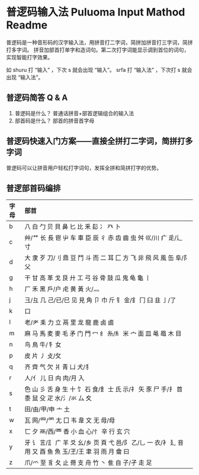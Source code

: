 # 普逻码输入法 Puluoma Input Mathod  Readme

普逻码是一种音形码的汉字输入法，用拼音打二字词，简拼加拼音打三字词，简拼打多字词。
拼音加部首打单字和造词句。第二次打字词能显示调到首位的词句，实现智能打字效果。

如 shuru 打 “输入” ，下次 s 就会出现 “输入”。
srfa 打 “输入法” ，下次打 s 就会出现 “输入法”。


## 普逻码简答 Q & A
1. 普逻码是什么？  普通话拼音+部首逻辑组合的输入法
2. 部首码是什么？  部首的拼音首字母


## 普逻码快速入门方案——直接全拼打二字词，简拼打多字词
普逻码可以让拼音用户轻松打字词句，发挥全拼和简拼打字的优势。



## 普逻部首码编排 

|字母 |部首 |
| :------------- |:------------- |
|b  |八 白 勹 贝 貝 鼻 匕 比 釆 髟 冫 癶 卜    |
|c  |艸/艹 长 長 鬯 屮 车 車 臣 辰 彳 赤 齿 齒 虫 舛 巛/川 疒 辵/辶 寸    |
|d  |大 隶 歹 刀/刂 鼎 豆 鬥 斗 而 二 耳 匚 方 飞 非 飛 风 風 缶 阜/阝 父    |
|g  |干 甘 高 革 戈 艮 廾 工 弓 谷 骨 鼓 瓜 鬼 龟 龜 丨    |
|h  |厂 禾 黑 戶/户 虍 黄 黃 火/灬    |
|j  |彐/彑 几 己/已/巳 见 見 角 卩 巾 斤 钅 金/釒 冂 臼 韭 亅/了    |
|k  |口    |
|l  |老/耂 耒 力 立 鬲 里 龙 龍 鹿 卤 鹵    |
|m  |麻 马 馬 麦 麥 毛 矛 门 門 冖 纟 糸/糹 米 宀 面 皿 黾 黽 木 目    |
|n  |鸟 鳥 牛/牜 女    |
|p  |皮 片 丿 攴/攵    |
|q  |齐 齊 气 欠 爿 青 凵 犬/犭    |
|r  |人/亻 儿 日 禸 肉/月 入    |
|s  |色 山 彡 舌 身 生 十 饣 石 食/飠 士 氏 示/礻 矢 豕 尸 手/扌 首 黍 鼠 殳 疋 水/氵/氺 厶 夊    |
|t  |田/由/甲/申 亠 土    |
|w  |瓦 网/罒/罓 尢 囗 韦 韋 文 无 毋/母    |
|x  |匸 夕 襾/西/覀 香 小 血 心/忄 辛 行 玄 穴    |
|y  |牙 讠 言/訁 广 羊 爻 幺/乡 页 頁 弋 邑/阝 乙/乚 一 衣/衤 廴 音 用 又 酉 鱼 魚 玉/玊/王 聿 羽 雨 月 龠 曰    |
|z  |爪/爫 至 豸 夂 止 黹 支 舟 竹 丶 隹 自 子/孑 走 足    |


